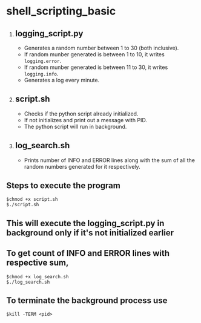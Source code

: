 # shell_scripting_basic

1. ## logging_script.py
   - Generates a random number between 1 to 30 (both inclusive).
   - If random munber generated is between 1 to 10, it writes `logging.error`.
   - If random munber generated is between 11 to 30, it writes `logging.info`.
   - Generates a log every minute.

2. ## script.sh
   - Checks if the python script already initialized.
   - If not initializes and print out a message with PID.
   - The python script will run in background.

3. ## log_search.sh
   - Prints number of INFO and ERROR lines along with the sum of all the random numbers generated for it respectively.
      
## Steps to execute the program

`$chmod +x script.sh`\
`$./script.sh`

## This will execute the logging_script.py in background only if it's not initialized earlier

## To get count of INFO and ERROR lines with respective sum,

`$chmod +x log_search.sh`\
`$./log_search.sh`

## To terminate the background process use

`$kill -TERM <pid>`
